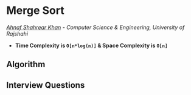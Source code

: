 # Merge Sort
*[Ahnaf Shahrear Khan](https://github.com/ahnafshahrear) - Computer Science & Engineering, University of Rajshahi*

- **Time Complexity is `O[n*log(n)]` & Space Complexity is `O[n]`**



## Algorithm



## Interview Questions 
